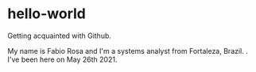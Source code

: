 # hello-world
Getting acquainted with Github.

My name is Fabio Rosa and I'm a systems analyst from Fortaleza, Brazil.
.
I've been here on May 26th 2021.
